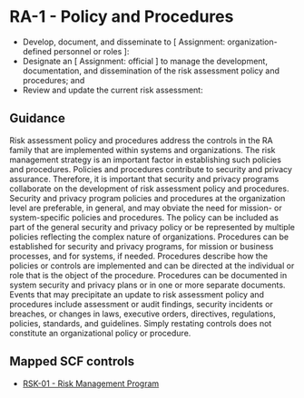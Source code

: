 # RA-1 - Policy and Procedures
- Develop, document, and disseminate to \[ Assignment: organization-defined personnel or roles \]:
- Designate an \[ Assignment: official \] to manage the development, documentation, and dissemination of the risk assessment policy and procedures; and
- Review and update the current risk assessment:
## Guidance
Risk assessment policy and procedures address the controls in the RA family that are implemented within systems and organizations. The risk management strategy is an important factor in establishing such policies and procedures. Policies and procedures contribute to security and privacy assurance. Therefore, it is important that security and privacy programs collaborate on the development of risk assessment policy and procedures. Security and privacy program policies and procedures at the organization level are preferable, in general, and may obviate the need for mission- or system-specific policies and procedures. The policy can be included as part of the general security and privacy policy or be represented by multiple policies reflecting the complex nature of organizations. Procedures can be established for security and privacy programs, for mission or business processes, and for systems, if needed. Procedures describe how the policies or controls are implemented and can be directed at the individual or role that is the object of the procedure. Procedures can be documented in system security and privacy plans or in one or more separate documents. Events that may precipitate an update to risk assessment policy and procedures include assessment or audit findings, security incidents or breaches, or changes in laws, executive orders, directives, regulations, policies, standards, and guidelines. Simply restating controls does not constitute an organizational policy or procedure.
## Mapped SCF controls
- [RSK-01 - Risk Management Program](../scf/rsk-01-riskmanagementprogram.md)